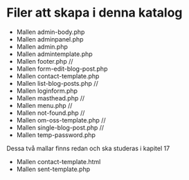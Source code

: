 # Filer att skapa i denna katalog

 * Mallen admin-body.php
 * Mallen adminpanel.php
 * Mallen admin.php
 * Mallen admintemplate.php
 * Mallen footer.php //
 * Mallen form-edit-blog-post.php
 * Mallen contact-template.php
 * Mallen list-blog-posts.php //
 * Mallen loginform.php
 * Mallen masthead.php //
 * Mallen menu.php //
 * Mallen not-found.php //
 * Mallen om-oss-template.php //
 * Mallen single-blog-post.php //
 * Mallen temp-password.php
 
Dessa två mallar finns redan och ska studeras i kapitel 17
 * Mallen contact-template.html
 * Mallen sent-template.php

